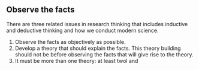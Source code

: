 ## Observe the facts
There are three related issues in research thinking that includes inductive and deductive thinking and how we conduct modern science. 

1. Observe the facts as objectively as possible.
2. Develop a theory that should explain the facts. This theory building should not be before observing the facts that will give rise to the theory. 
3. It must be more than one theory: at least twol and 